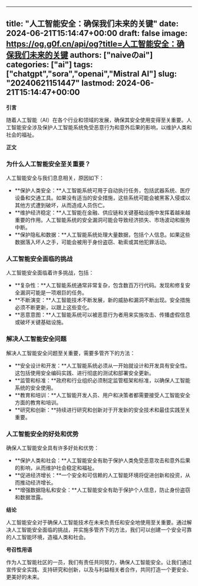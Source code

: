 
---
title: "人工智能安全：确保我们未来的关键"
date: 2024-06-21T15:14:47+00:00
draft: false
image: https://og.g0f.cn/api/og?title=人工智能安全：确保我们未来的关键
authors: ["naiveのai"]
categories: ["ai"]
tags: ["chatgpt","sora","openai","Mistral AI"]
slug: "20240621151447"
lastmod: 2024-06-21T15:14:47+00:00
---
**引言**

随着人工智能（AI）在各个行业和领域的发展，确保其安全使用变得至关重要。人工智能安全涉及保护人工智能系统免受恶意行为和意外后果的影响，以维护人类和社会的福祉。

**正文**

### 为什么人工智能安全至关重要？

人工智能安全与我们息息相关，原因如下：

- **保护人类安全：**人工智能系统可用于自动执行任务，包括武器系统、医疗设备和交通工具。如果没有适当的安全措施，这些系统可能会被黑客入侵或以其他方式遭到破坏，从而造成人员伤亡。
- **维护经济稳定：**人工智能在金融、供应链和关键基础设施中发挥着越来越重要的作用。人工智能系统的安全漏洞可能会导致经济损失、市场波动和服务中断。
- **保护隐私和数据：**人工智能系统处理大量数据，包括个人信息。如果这些数据落入坏人之手，可能会被用于身份盗窃、勒索或其他犯罪活动。

### 人工智能安全面临的挑战

人工智能安全面临着许多挑战，包括：

- **复杂性：**人工智能系统通常非常复杂，包含数百万行代码。发现和修复安全漏洞可能是一项艰巨的任务。
- **不断演变：**人工智能技术不断发展，新的威胁和漏洞不断出现。安全措施必须不断更新，以跟上这些变化。
- **恶意意图：**人工智能系统可以被恶意行为者用来实施攻击、传播虚假信息或破坏关键基础设施。

### 解决人工智能安全问题

解决人工智能安全问题至关重要，需要多管齐下的方法：

- **安全设计和开发：**人工智能系统必须从一开始就设计和开发具有安全性。这包括使用安全编码实践、进行彻底的测试和部署安全更新。
- **监管和标准：**政府和行业组织必须制定监管框架和标准，以确保人工智能系统的安全使用。
- **教育和培训：**人工智能开发人员、用户和决策者都需要接受人工智能安全方面的教育和培训。
- **研究和创新：**持续进行研究和创新对于开发新的安全技术和最佳实践至关重要。

### 人工智能安全的好处和优势

确保人工智能安全具有许多好处和优势：

- **保护人类和社会：**人工智能安全有助于保护人类免受恶意攻击和意外后果的影响，从而维护社会稳定和福祉。
- **促进经济增长：**一个安全和可信赖的人工智能环境将促进创新和投资，从而推动经济增长。
- **增强数据隐私和安全：**人工智能安全有助于保护个人信息，防止身份盗窃和数据泄露。

**结论**

人工智能安全对于确保人工智能技术在未来负责任和安全地使用至关重要。通过解决人工智能安全面临的挑战，并实施多管齐下的方法，我们可以创建一个安全可靠的人工智能环境，造福人类和社会。

**号召性用语**

作为人工智能社区的一员，我们有责任共同努力，确保人工智能安全。让我们通过宣传安全实践、支持研究和创新，以及与利益相关者合作，共同打造一个更安全、更美好的未来。